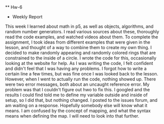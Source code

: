 ** Hw-6

* Weekly Report

This week I learned about math in p5, as well as objects, algorithms, and random number generators. I read various sources about these, thoroughly read the code examples, and watched videos about them. 
To complete the assignment, I took ideas from different examples that were given in the lesson, and thought of a way to combine them to create my own thing. I decided to make randomly appearing and randomly colored rings that are constrained to the inside of a circle. I wrote the code for this, occasionally looking at the website for help.
As I was writing the code, I felt confident and didn't feel that I was having any problems. I forgot how to write a certain line a few times, but was fine once I was looked back to the lesson. However, when I went to actually run the code, nothing showed up. There were two error messages, both about an uncaught reference error. My problem was that I couldn't figure out hwo to fix this. I googled and the results I could find told me to define my variable outside and inside of setup, so I did that, but nothing changed. I posted to the issues forum, and am waiting on a response. Hopefully somebody else will know what it means.
I am confused by the concept of mapping, and what the syntax means when defining the map. I will need to look into that further.


